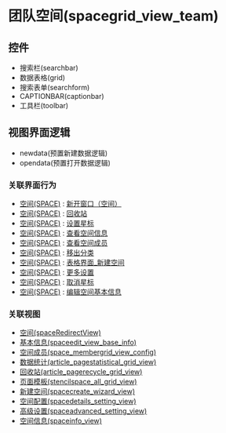 # 团队空间(spacegrid_view_team)  <!-- {docsify-ignore-all} -->




<el-skeleton style="width:60%">
	<template #template>
		<div style="padding-bottom: 5px;">
			<div style="height:40px;display: flex;align-items: center;justify-content: space-between;">
				<el-tooltip content="页面标题">
					<el-skeleton-item variant="text" style="height:40px;"></el-skeleton-item>
				</el-tooltip>
				<el-tooltip content="搜索栏">
				    <el-skeleton-item variant="text" style="margin-left: 10px;height:40px;width:300px;"></el-skeleton-item>
				</el-tooltip>
				<el-skeleton style="width:250px;">
					<template #template>
						<el-tooltip content="工具栏">
							<div style="display: flex;align-items: center;justify-content:end">
								<el-skeleton-item variant="text" style="margin-left: 10px;height:40px;width:80px"></el-skeleton-item>
								<el-skeleton-item variant="text" style="margin-left: 10px;height:40px;width:80px"></el-skeleton-item>
								<el-skeleton-item variant="text" style="margin-left: 10px;height:40px;width:80px"></el-skeleton-item>
							</div>
						</el-tooltip>
					</template>
				</el-skeleton>
			</div>
		</div>
		<el-tooltip content="数据表格">
			<el-skeleton-item variant="p" style="height:300px"></el-skeleton-item>
		</el-tooltip>
	</template>
</el-skeleton>


## 控件
  * 搜索栏(searchbar)
  * 数据表格(grid)
  * 搜索表单(searchform)
  * CAPTIONBAR(captionbar)
  * 工具栏(toolbar)

## 视图界面逻辑
  * newdata(预置新建数据逻辑)
  * opendata(预置打开数据逻辑)


### 关联界面行为
  * [空间(SPACE)](module/Wiki/Space) : [新开窗口（空间）](module/Wiki/Space#界面行为)
  * [空间(SPACE)](module/Wiki/Space) : [回收站](module/Wiki/Space#界面行为)
  * [空间(SPACE)](module/Wiki/Space) : [设置星标](module/Wiki/Space#界面行为)
  * [空间(SPACE)](module/Wiki/Space) : [查看空间信息](module/Wiki/Space#界面行为)
  * [空间(SPACE)](module/Wiki/Space) : [查看空间成员](module/Wiki/Space#界面行为)
  * [空间(SPACE)](module/Wiki/Space) : [移出分类](module/Wiki/Space#界面行为)
  * [空间(SPACE)](module/Wiki/Space) : [表格界面_新建空间](module/Wiki/Space#界面行为)
  * [空间(SPACE)](module/Wiki/Space) : [更多设置](module/Wiki/Space#界面行为)
  * [空间(SPACE)](module/Wiki/Space) : [取消星标](module/Wiki/Space#界面行为)
  * [空间(SPACE)](module/Wiki/Space) : [编辑空间基本信息](module/Wiki/Space#界面行为)

### 关联视图
  * [空间(spaceRedirectView)](app/view/spaceRedirectView)
  * [基本信息(spaceedit_view_base_info)](app/view/spaceedit_view_base_info)
  * [空间成员(space_membergrid_view_config)](app/view/space_membergrid_view_config)
  * [数据统计(article_pagestatistical_grid_view)](app/view/article_pagestatistical_grid_view)
  * [回收站(article_pagerecycle_grid_view)](app/view/article_pagerecycle_grid_view)
  * [页面模板(stencilspace_all_grid_view)](app/view/stencilspace_all_grid_view)
  * [新建空间(spacecreate_wizard_view)](app/view/spacecreate_wizard_view)
  * [空间配置(spacedetails_setting_view)](app/view/spacedetails_setting_view)
  * [高级设置(spaceadvanced_setting_view)](app/view/spaceadvanced_setting_view)
  * [空间信息(spaceinfo_view)](app/view/spaceinfo_view)

<script>
 const { createApp } = Vue
  createApp({
    data() {
      return {
        message: '!'
      }
    }
  }).use(ElementPlus).mount('#app')
</script>